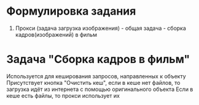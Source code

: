 # Формулировка задания
1) Прокси (задача загрузка изображения) - общая задача - сборка кадров(изображений) в фильм

# Задача "Cборка кадров в фильм"
Используется для кеширования запросов, направленных к объекту
Присутствует кнопка "Очистить кеш", если в кеше нет файлов,
то загрузка идёт из интернета с помощью оригинального объекта
Если в кеше есть файлы, то прокси использует их
